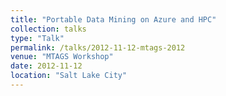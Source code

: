 ```yaml
---
title: "Portable Data Mining on Azure and HPC"
collection: talks
type: "Talk"
permalink: /talks/2012-11-12-mtags-2012
venue: "MTAGS Workshop"
date: 2012-11-12
location: "Salt Lake City"
---
```

